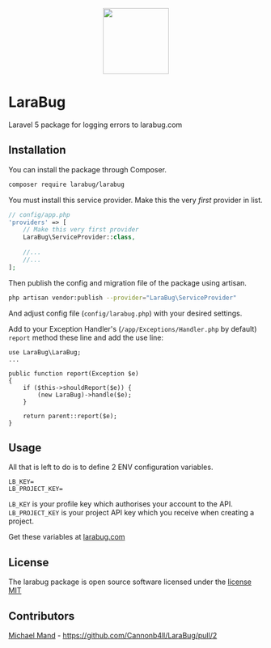 <p align="center">
    <a href="https://www.larabug.com" target="_blank"><img width="130" src="https://www.larabug.com/images/icon128x121.png"></a>
</p>

# LaraBug

Laravel 5 package for logging errors to larabug.com

## Installation 

You can install the package through Composer.
```bash
composer require larabug/larabug
```
You must install this service provider. Make this the very *first* provider in list.
```php
// config/app.php
'providers' => [
    // Make this very first provider
    LaraBug\ServiceProvider::class,
    
    //...
    //...
];
```

Then publish the config and migration file of the package using artisan.
```bash
php artisan vendor:publish --provider="LaraBug\ServiceProvider"
```
And adjust config file (`config/larabug.php`) with your desired settings.

Add to your Exception Handler's (```/app/Exceptions/Handler.php``` by default) ```report``` method these line and add the use line:
```
use LaraBug\LaraBug;
...

public function report(Exception $e)
{
    if ($this->shouldReport($e)) {
        (new LaraBug)->handle($e);
    }

    return parent::report($e);
}
```

## Usage

All that is left to do is to define 2 ENV configuration variables.

```
LB_KEY=
LB_PROJECT_KEY=
```

`LB_KEY` is your profile key which authorises your account to the API.
`LB_PROJECT_KEY` is your project API key which you receive when creating a project.

Get these variables at [larabug.com](https://www.larabug.com)


## License

The larabug package is open source software licensed under the [license MIT](http://opensource.org/licenses/MIT)

## Contributors

[Michael Mand](https://github.com/mikemand) - https://github.com/Cannonb4ll/LaraBug/pull/2